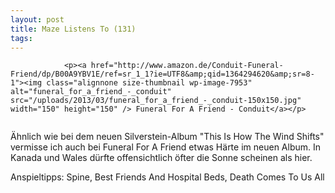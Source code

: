 ```yaml
---
layout: post
title: Maze Listens To (131)
tags:
---
```



                <p><a href="http://www.amazon.de/Conduit-Funeral-Friend/dp/B00A9YBV1E/ref=sr_1_1?ie=UTF8&amp;qid=1364294620&amp;sr=8-1"><img class="alignnone size-thumbnail wp-image-7953" alt="funeral_for_a_friend_-_conduit" src="/uploads/2013/03/funeral_for_a_friend_-_conduit-150x150.jpg" width="150" height="150" /> Funeral For A Friend - Conduit</a></p>
<img alt="" src="/uploads/2010/02/maze_listens_to_4stars.png" />
<p>Ähnlich wie bei dem neuen Silverstein-Album &quot;This Is How The Wind Shifts&quot; vermisse ich auch bei Funeral For A Friend etwas Härte im neuen Album. In Kanada und Wales dürfte offensichtlich öfter die Sonne scheinen als hier.</p>
<p>Anspieltipps: Spine, Best Friends And Hospital Beds, Death Comes To Us All</p>
